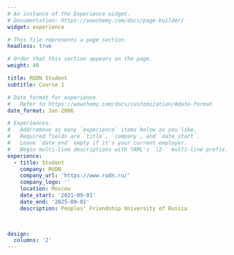 ```yaml
---
# An instance of the Experience widget.
# Documentation: https://wowchemy.com/docs/page-builder/
widget: experience

# This file represents a page section.
headless: true

# Order that this section appears on the page.
weight: 40

title: RUDN Student
subtitle: Course 1

# Date format for experience
#   Refer to https://wowchemy.com/docs/customization/#date-format
date_format: Jan 2006

# Experiences.
#   Add/remove as many `experience` items below as you like.
#   Required fields are `title`, `company`, and `date_start`.
#   Leave `date_end` empty if it's your current employer.
#   Begin multi-line descriptions with YAML's `|2-` multi-line prefix.
experience:
  - title: Student
    company: RUDN
    company_url: 'https://www.rudn.ru/'
    company_logo: ''
    location: Moscow
    date_start: '2021-09-01'
    date_end: '2025-09-01'
    description: Peoples' Friendship University of Russia

 

design:
  columns: '2'
---
```

